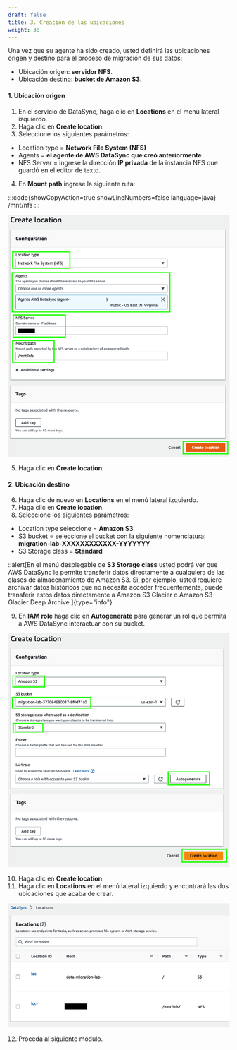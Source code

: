 ```yaml
---
draft: false
title: 3. Creación de las ubicaciones
weight: 30
---
```

Una vez que su agente ha sido creado, usted definirá las ubicaciones origen y destino para el proceso de migración de sus datos:

- Ubicación origen: **servidor NFS**.
- Ubicación destino: **bucket de Amazon S3**.

#### 1. Ubicación origen

1. En el servicio de DataSync, haga clic en **Locations** en el menú lateral izquierdo.
2. Haga clic en **Create location**.
3. Seleccione los siguientes parámetros:

* Location type = **Network File System (NFS)**
* Agents = **el agente de AWS DataSync que creó anteriormente**
* NFS Server =  ingrese la dirección **IP privada** de la instancia NFS que guardó en el editor de texto.

4. En **Mount path** ingrese la siguiente ruta:

:::code{showCopyAction=true showLineNumbers=false language=java}
/mnt/nfs
:::

![Ubicación origen](/static/images/ds/origen.png)

5. Haga clic en **Create location**.

#### 2. Ubicación destino

6. Haga clic de nuevo en **Locations** en el menú lateral izquierdo.
7. Haga clic en **Create location**.
8. Seleccione los siguientes parámetros:

* Location type seleccione = **Amazon S3**.
* S3 bucket = seleccione el bucket con la siguiente nomenclatura: **migration-lab-XXXXXXXXXXXX-YYYYYYY**
* S3 Storage class = **Standard**

::alert[En el menú desplegable de **S3 Storage class** usted podrá ver que AWS DataSync le permite transferir datos directamente a cualquiera de las clases de almacenamiento de Amazon S3. Si, por ejemplo, usted requiere archivar datos históricos que no necesita acceder frecuentemente, puede transferir estos datos directamente a Amazon S3 Glacier o Amazon S3 Glacier Deep Archive.]{type="info"}

9. En **IAM role** haga clic en **Autogenerate** para generar un rol que permita a AWS DataSync interactuar con su bucket.

![Ubicación origen](/static/images/ds/destino.png)

10. Haga clic en **Create location**.
11. Haga clic en **Locations**  en el menú lateral izquierdo y encontrará las dos ubicaciones que acaba de crear.

![Ubicaciones](/static/images/ds/locations.png)

12. Proceda al siguiente módulo.